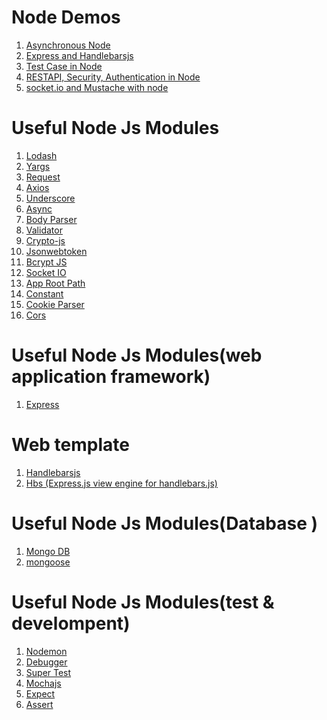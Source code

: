 # Node Demos 
  1. <a href="https://github.com/nikhilbang44/node_demo/tree/Asynchronous">Asynchronous Node</a>
  2. <a href="https://github.com/nikhilbang44/node_demo/tree/express">Express and Handlebarsjs</a>
  3. <a href="https://github.com/nikhilbang44/node_demo/tree/testcase">Test Case in Node</a>
  4. <a href="https://github.com/nikhilbang44/node_demo/tree/RESTAPI_Security_Authentication">RESTAPI, Security, Authentication in Node</a>
  5. <a href="https://github.com/nikhilbang44/node_demo/tree/apps_with_socket.io">socket.io and Mustache with node</a>
# Useful Node Js Modules
  1.    <a href="https://lodash.com/"> Lodash </a>
  3.    <a href="http://yargs.js.org/"> Yargs </a>
  5.    <a href="https://github.com/request/request"> Request </a>
  7.    <a href="https://github.com/axios/axios"> Axios</a>
  8.    <a href="http://underscorejs.org/"> Underscore </a>
  9.    <a href="https://caolan.github.io/async/"> Async </a>
  10.   <a href="https://www.npmjs.com/package/body-parser"> Body Parser</a>
  11.   <a href="https://www.npmjs.com/package/validator"> Validator</a>
  12.   <a href="https://www.npmjs.com/package/crypto-js"> Crypto-js</a>
  13.   <a href="https://www.npmjs.com/package/jsonwebtoken"> Jsonwebtoken</a>
  14.   <a href="https://www.npmjs.com/package/bcryptjs"> Bcrypt JS</a> 
  15.   <a href="https://socket.io/"> Socket IO</a>
  16.   <a href="https://github.com/inxilpro/node-app-root-path"> App Root Path</a>
  17.   <a href="https://www.npmjs.com/package/constant"> Constant </a>
  18.   <a href="https://github.com/expressjs/cookie-parser">Cookie Parser</a>
  19.   <a href="https://github.com/expressjs/cors"> Cors</a>
# Useful Node Js Modules(web application framework)
  1.   <a href="https://expressjs.com/"> Express </a>
# Web template
  1.   <a href="http://handlebarsjs.com/"> Handlebarsjs</a>
  2.   <a href="https://www.npmjs.com/package/hbs"> Hbs (Express.js view engine for handlebars.js) </a>
# Useful Node Js Modules(Database )
  1.   <a href="http://mongodb.github.io/node-mongodb-native/"> Mongo DB</a>
  2.   <a href="http://mongoosejs.com/"> mongoose</a>
# Useful Node Js Modules(test & develompent)
  1.   <a href="https://nodemon.io/"> Nodemon </a>
  2.   <a href="https://nodejs.org/api/debugger.html"> Debugger </a>
  3.   <a href="https://www.npmjs.com/package/supertest"> Super Test  </a>
  4.   <a href="https://mochajs.org/"> Mochajs </a>
  5.   <a href="https://github.com/mjackson/expect"> Expect </a>
  6.   <a href="https://nodejs.org/api/assert.html"> Assert </a>
 
